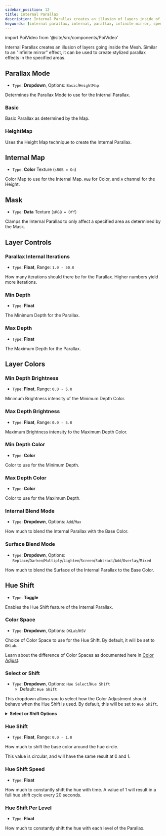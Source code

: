 ```yaml
---
sidebar_position: 12
title: Internal Parallax
description: Internal Parallax creates an illusion of layers inside of the Mesh, like an infinite mirror.
keywords: [internal parallax, internal, parallax, infinite mirror, special fx, effect, poiyomi, shader]
---
```

import PoiVideo from '@site/src/components/PoiVideo'

Internal Parallax creates an illusion of layers going inside the Mesh. Similar to an "infinite mirror" effect, it can be used to create stylized parallax effects in the specified areas.

## Parallax Mode

- `Type`: **Dropdown**, Options: `Basic`/`HeightMap`

Determines the Parallax Mode to use for the Internal Parallax.

### Basic

Basic Parallax as determined by the Map.

### HeightMap

Uses the Height Map technique to create the Internal Parallax.

## Internal Map

- `Type`: **Color** Texture (`sRGB = On`)

Color Map to use for the Internal Map. `RGB` for Color, and `A` channel for the Height.

## Mask

- `Type`: **Data** Texture (`sRGB = Off`)

Clamps the Internal Parallax to only affect a specified area as determined by the Mask.

## Layer Controls

### Parallax Internal Iterations

- `Type`: **Float**, Range: `1.0 - 50.0`

How many iterations should there be for the Parallax. Higher numbers yield more iterations.

### Min Depth

- `Type`: **Float**

The Minimum Depth for the Parallax.

### Max Depth

- `Type`: **Float**

The Maximum Depth for the Parallax.

## Layer Colors

### Min Depth Brightness

- `Type`: **Float**, Range: `0.0 - 5.0`

Minimum Brightness intensity of the Minimum Depth Color.

### Max Depth Brightness

- `Type`: **Float**, Range: `0.0 - 5.0`

Maximum Brightness intensity fo the Maximum Depth Color.

### Min Depth Color

- `Type`: **Color**

Color to use for the Minimum Depth.

### Max Depth Color

- `Type`: **Color**

Color to use for the Maximum Depth.

### Internal Blend Mode

- `Type`: **Dropdown**, Options: `Add`/`Max`

How much to blend the Internal Parallax with the Base Color.

### Surface Blend Mode

- `Type`: **Dropdown**, Options: `Replace`/`Darken`/`Multiply`/`Lighten`/`Screen`/`Subtract`/`Add`/`Overlay`/`Mixed`

How much to blend the Surface of the Internal Parallax to the Base Color.

## Hue Shift

- `Type`: **Toggle**

Enables the Hue Shift feature of the Internal Parallax.

### Color Space

- `Type`: **Dropdown**, Options: `OKLab`/`HSV`

Choice of Color Space to use for the Hue Shift. By default, it will be set to `OKLab`.

Learn about the difference of Color Spaces as documented here in [Color Adjust](/docs/color-and-normals/color-adjust.md#oklab-vs-hsv).

### Select or Shift

- `Type`: **Dropdown**, Options: `Hue Select`/`Hue Shift`
  - Default: `Hue Shift`

This dropdown allows you to select how the Color Adjustment should behave when the Hue Shift is used. By default, this will be set to `Hue Shift`.

<details>
<summary><b>Select or Shift Options</b></summary>

- `Hue Select`: Directly applies the selected Hue as an override to the entire Parallax.
- `Hue Shift`: Only tints the Parallax based on the lerped value. This is the default behavior.

</details>

### Hue Shift

- `Type`: **Float**, Range: `0.0 - 1.0`

How much to shift the base color around the hue circle. 

This value is circular, and will have the same result at 0 and 1.

### Hue Shift Speed

- `Type`: **Float**

How much to constantly shift the hue with time. A value of 1 will result in a full hue shift cycle every 20 seconds.

### Hue Shift Per Level

- `Type`: **Float**

How much to constantly shift the hue with each level of the Parallax.